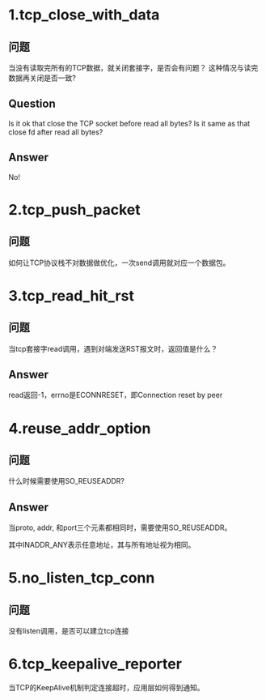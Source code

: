 # 1.tcp_close_with_data

## 问题

当没有读取完所有的TCP数据，就关闭套接字，是否会有问题？
这种情况与读完数据再关闭是否一致?

## Question

Is it ok that close the TCP socket before read all bytes?
Is it same as that close fd after read all bytes?

## Answer
No!

# 2.tcp_push_packet

## 问题

如何让TCP协议栈不对数据做优化，一次send调用就对应一个数据包。


# 3.tcp_read_hit_rst

## 问题


当tcp套接字read调用，遇到对端发送RST报文时，返回值是什么？

## Answer

read返回-1，errno是ECONNRESET，即Connection reset by peer


# 4.reuse_addr_option


## 问题


什么时候需要使用SO_REUSEADDR?


## Answer


当proto, addr, 和port三个元素都相同时，需要使用SO_REUSEADDR。

其中INADDR_ANY表示任意地址，其与所有地址视为相同。


# 5.no_listen_tcp_conn  

## 问题  
没有listen调用，是否可以建立tcp连接


# 6.tcp_keepalive_reporter
当TCP的KeepAlive机制判定连接超时，应用层如何得到通知。  



